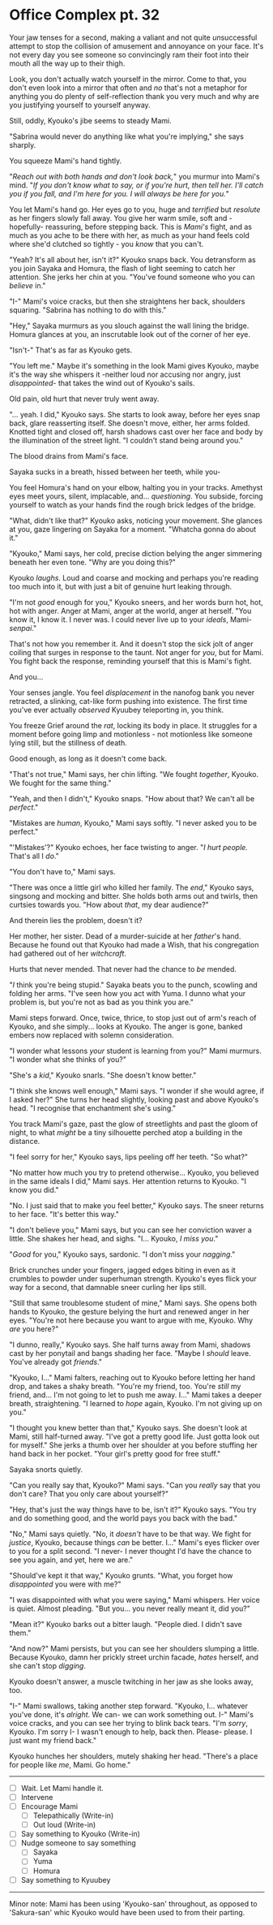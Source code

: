 # Office Complex pt. 32

Your jaw tenses for a second, making a valiant and not quite *un*successful attempt to stop the collision of amusement and annoyance on your face. It's not every day you see someone so convincingly ram their foot into their mouth all the way up to their thigh.

Look, you don't actually watch yourself in the mirror. Come to that, you don't even look into a mirror that often and *no* that's not a metaphor for anything you do plenty of self-reflection thank you very much and why are you justifying yourself to yourself anyway.

Still, oddly, Kyouko's jibe seems to steady Mami.

"Sabrina would never do anything like what you're implying," she says sharply.

You squeeze Mami's hand tightly.

"*Reach out with both hands and don't look back,*" you murmur into Mami's mind. "*If you don't know what to say, or if you're hurt, then *tell* her. I'll catch you if you fall, and I'm here for you. I will *always* be here for you.*"

You let Mami's hand go. Her eyes go to you, huge and *terrified* but *resolute* as her fingers slowly fall away. You give her warm smile, soft and -hopefully- reassuring, before stepping back. This is *Mami's* fight, and as much as you ache to be there with her, as much as your hand feels cold where she'd clutched so tightly - you *know* that you can't.

"Yeah? It's all about her, isn't it?" Kyouko snaps back. You detransform as you join Sayaka and Homura, the flash of light seeming to catch her attention. She jerks her chin at you. "You've found someone who you can *believe* in."

"I-" Mami's voice cracks, but then she straightens her back, shoulders squaring. "Sabrina has nothing to do with this."

"Hey," Sayaka murmurs as you slouch against the wall lining the bridge. Homura glances at you, an inscrutable look out of the corner of her eye.

"Isn't-" That's as far as Kyouko gets.

"You left me." Maybe it's something in the look Mami gives Kyouko, maybe it's the way she whispers it -neither loud nor accusing nor angry, just *disappointed*- that takes the wind out of Kyouko's sails.

Old pain, old hurt that never truly went away.

"... yeah. I did," Kyouko says. She starts to look away, before her eyes snap back, glare reasserting itself. She doesn't move, either, her arms folded. Knotted tight and closed off, harsh shadows cast over her face and body by the illumination of the street light. "I couldn't stand being around you."

The blood drains from Mami's face.

Sayaka sucks in a breath, hissed between her teeth, while you-

You feel Homura's hand on your elbow, halting you in your tracks. Amethyst eyes meet yours, silent, implacable, and... *questioning*. You subside, forcing yourself to watch as your hands find the rough brick ledges of the bridge.

"What, didn't like that?" Kyouko asks, noticing your movement. She glances at you, gaze lingering on Sayaka for a moment. "Whatcha gonna do about it."

"Kyouko," Mami says, her cold, precise diction belying the anger simmering beneath her even tone. "Why are you doing this?"

Kyouko *laughs*. Loud and coarse and mocking and perhaps you're reading too much into it, but with just a bit of genuine hurt leaking through.

"I'm not *good* enough for you," Kyouko sneers, and her words burn hot, hot, hot with anger. Anger at Mami, anger at the world, anger at herself. "You know it, I know it. I never was. I could never live up to your *ideals*, Mami-*senpai*."

That's not how you remember it. And it doesn't stop the sick jolt of anger coiling that surges in response to the taunt. Not anger for *you*, but for Mami. You fight back the response, reminding yourself that this is Mami's fight.

And you...

Your senses jangle. You feel *displacement* in the nanofog bank you never retracted, a slinking, cat-like form pushing into existence. The first time you've ever actually *observed* Kyuubey teleporting in, you think.

You freeze Grief around the *rat*, locking its body in place. It struggles for a moment before going limp and motionless - not motionless like someone lying still, but the stillness of death.

Good enough, as long as it doesn't come back.

"That's not true," Mami says, her chin lifting. "We fought *together*, Kyouko. We fought for the same thing."

"Yeah, and then I didn't," Kyouko snaps. "How about that? We can't all be *perfect*."

"Mistakes are *human*, Kyouko," Mami says softly. "I never asked you to be perfect."

"'Mistakes'?" Kyouko echoes, her face twisting to anger. "*I hurt people.* That's all I *do*."

"You don't have to," Mami says.

"There was once a little girl who killed her family. The *end*," Kyouko says, singsong and mocking and bitter. She holds both arms out and twirls, then curtsies towards you. "How about *that*, my dear audience?"

And therein lies the problem, doesn't it?

Her mother, her sister. Dead of a murder-suicide at her *father*'s hand. Because he found out that Kyouko had made a Wish, that his congregation had gathered out of her *witchcraft*.

Hurts that never mended. That never had the chance to *be* mended.

"*I* think you're being stupid." Sayaka beats you to the punch, scowling and folding her arms. "I've seen how you act with Yuma. I dunno what your problem is, but you're not as bad as you think you are."

Mami steps forward. Once, twice, thrice, to stop just out of arm's reach of Kyouko, and she simply... looks at Kyouko. The anger is gone, banked embers now replaced with solemn consideration.

"I wonder what lessons *your* student is learning from you?" Mami murmurs. "I wonder what she thinks of you?"

"She's a *kid*," Kyouko snarls. "She doesn't know better."

"I think she knows well enough," Mami says. "I wonder if she would agree, if I asked her?" She turns her head slightly, looking past and above Kyouko's head. "I recognise that enchantment she's using."

You track Mami's gaze, past the glow of streetlights and past the gloom of night, to what *might* be a tiny silhouette perched atop a building in the distance.

"I feel sorry for her," Kyouko says, lips peeling off her teeth. "So what?"

"No matter how much you try to pretend otherwise... Kyouko, you believed in the same ideals I did," Mami says. Her attention returns to Kyouko. "I know you did."

"No. I just said that to make you feel better," Kyouko says. The sneer returns to her face. "It's better this way."

"I don't believe you," Mami says, but you can see her conviction waver a little. She shakes her head, and sighs. "I... Kyouko, *I miss you*."

"*Good* for you," Kyouko says, sardonic. "I don't miss your *nagging*."

Brick crunches under your fingers, jagged edges biting in even as it crumbles to powder under superhuman strength. Kyouko's eyes flick your way for a second, that damnable sneer curling her lips still.

"Still that same troublesome student of mine," Mami says. She opens both hands to Kyouko, the gesture belying the hurt and renewed anger in her eyes. "You're not here because you want to argue with me, Kyouko. Why *are* you here?"

"I dunno, really," Kyouko says. She half turns away from Mami, shadows cast by her ponytail and bangs shading her face. "Maybe I *should* leave. You've already got *friends*."

"Kyouko, I..." Mami falters, reaching out to Kyouko before letting her hand drop, and takes a shaky breath. "You're my friend, too. You're *still* my friend, and... I'm not going to let to push me away. I..." Mami takes a deeper breath, straightening. "I learned to *hope* again, Kyouko. I'm not giving up on you."

"I thought you knew better than that," Kyouko says. She doesn't look at Mami, still half-turned away. "I've got a pretty good life. Just gotta look out for myself." She jerks a thumb over her shoulder at you before stuffing her hand back in her pocket. "Your girl's pretty good for free stuff."

Sayaka snorts quietly.

"Can you really say that, Kyouko?" Mami says. "Can you *really* say that you don't care? That you only care about yourself?"

"Hey, that's just the way things have to be, isn't it?" Kyouko says. "You try and do something good, and the world pays you back with the bad."

"No," Mami says quietly. "No, it *doesn't* have to be that way. We fight for *justice*, Kyouko, because things *can* be better. I..." Mami's eyes flicker over to you for a split second. "I never- I never thought I'd have the chance to see you again, and yet, here we are."

"Should've kept it that way," Kyouko grunts. "What, you forget how *disappointed* you were with me?"

"I was disappointed with what you were saying," Mami whispers. Her voice is quiet. Almost pleading. "But you... you never really meant it, did you?"

"Mean it?" Kyouko barks out a bitter laugh. "People died. I didn't save them."

"And now?" Mami persists, but you can see her shoulders slumping a little. Because Kyouko, damn her prickly street urchin facade, *hates* herself, and she can't stop *digging*.

Kyouko doesn't answer, a muscle twitching in her jaw as she looks away, too.

"I-" Mami swallows, taking another step forward. "Kyouko, I... whatever you've done, it's *alright*. We can- we can work something out. I-" Mami's voice cracks, and you can see her trying to blink back tears. "I'm *sorry*, Kyouko. I'm sorry I- I wasn't enough to help, back then. Please- please. I just want my friend back."

Kyouko hunches her shoulders, mutely shaking her head. "There's a place for people like *me*, Mami. Go home."

---

- [ ] Wait. Let Mami handle it.
- [ ] Intervene
- [ ] Encourage Mami
  - [ ] Telepathically (Write-in)
  - [ ] Out loud (Write-in)
- [ ] Say something to Kyouko (Write-in)
- [ ] Nudge someone to say something
  - [ ] Sayaka
  - [ ] Yuma
  - [ ] Homura
- [ ] Say something to Kyuubey

---

Minor note: Mami has been using 'Kyouko-san' throughout, as opposed to 'Sakura-san' whic Kyouko would have been used to from their parting.
